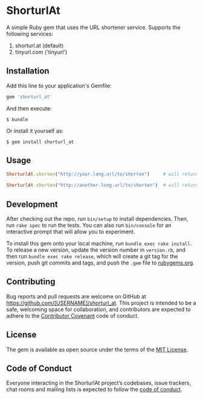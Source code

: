 # ShorturlAt

A simple Ruby gem that uses the URL shortener service.
Supports the following services:

1. shorturl.at (default)
2. tinyurl.com ('tinyurl')

## Installation

Add this line to your application's Gemfile:

```ruby
gem 'shorturl_at'
```

And then execute:

    $ bundle

Or install it yourself as:

    $ gem install shorturl_at

## Usage

```ruby
ShorturlAt.shorten("http://your.long.url/to/shorten")     # will return ~ http://shorturl.at/xxYYnn

ShorturlAt.shorten("http://another.long.url/to/shorten")  # will return ~ https://tinyurl.com/zznnXX
```

## Development

After checking out the repo, run `bin/setup` to install dependencies. Then, run `rake spec` to run the tests. You can also run `bin/console` for an interactive prompt that will allow you to experiment.

To install this gem onto your local machine, run `bundle exec rake install`. To release a new version, update the version number in `version.rb`, and then run `bundle exec rake release`, which will create a git tag for the version, push git commits and tags, and push the `.gem` file to [rubygems.org](https://rubygems.org).

## Contributing

Bug reports and pull requests are welcome on GitHub at https://github.com/[USERNAME]/shorturl_at. This project is intended to be a safe, welcoming space for collaboration, and contributors are expected to adhere to the [Contributor Covenant](http://contributor-covenant.org) code of conduct.

## License

The gem is available as open source under the terms of the [MIT License](https://opensource.org/licenses/MIT).

## Code of Conduct

Everyone interacting in the ShorturlAt project’s codebases, issue trackers, chat rooms and mailing lists is expected to follow the [code of conduct](https://github.com/[USERNAME]/shorturl_at/blob/master/CODE_OF_CONDUCT.md).
